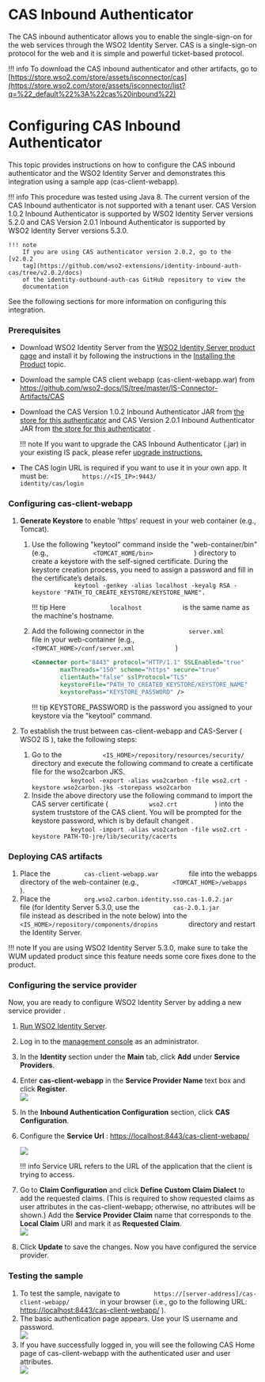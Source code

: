 # CAS Inbound Authenticator

The CAS inbound authenticator allows you to enable the single-sign-on
for the web services through the WSO2 Identity Server. CAS is a
single-sign-on protocol for the web and it is simple and powerful
ticket-based protocol.

!!! info 
    To download the CAS inbound authenticator and other artifacts, go to
    [https://store.wso2.com/store/assets/isconnector/cas](https://store.wso2.com/store/assets/isconnector/list?q=%22_default%22%3A%22cas%20inbound%22)

# Configuring CAS Inbound Authenticator

This topic provides instructions on how to configure the CAS inbound
authenticator and the WSO2 Identity Server and demonstrates this
integration using a sample app (cas-client-webapp).

!!! info 
    This procedure was tested using Java 8. The current version of the CAS
    Inbound authenticator is not supported with a tenant user. CAS Version
    1.0.2 Inbound Authenticator is supported by WSO2 Identity Server
    versions 5.2.0 and CAS Version 2.0.1 Inbound Authenticator is supported
    by WSO2 Identity Server versions 5.3.0.

    !!! note
        If you are using CAS authenticator version 2.0.2, go to the [v2.0.2
        tag](https://github.com/wso2-extensions/identity-inbound-auth-cas/tree/v2.0.2/docs)
        of the identity-outbound-auth-cas GitHub repository to view the
        documentation

See the following sections for more information on configuring this
integration.


### Prerequisites

-   Download WSO2 Identity Server from the [WSO2 Identity Server product
    page](http://wso2.com/products/identity-server) and install it by
    following the instructions in the [Installing the
    Product](../../setup/installing-the-product)
    topic.

-   Download the sample CAS client webapp (cas-client-webapp.war) from
    <https://github.com/wso2-docs/IS/tree/master/IS-Connector-Artifacts/CAS>

-   Download the CAS Version 1.0.2 Inbound Authenticator JAR from [the
    store for this
    authenticator](https://store.wso2.com/store/assets/isconnector/details/593aac68-3139-425c-b9ca-f66a65a0917a)
    and CAS Version 2.0.1 Inbound Authenticator JAR from [the store for
    this
    authenticator](https://store.wso2.com/store/assets/isconnector/details/593aac68-3139-425c-b9ca-f66a65a0917a)
    .

    !!! note
        If you want to upgrade the CAS Inbound Authenticator (.jar) in your
        existing IS pack, please refer [upgrade
        instructions.](../../develop/upgrading-an-authenticator)
    

-   The CAS login URL is required if you want to use it in your own app.
    It must be: `          https://<IS_IP>:9443/         `
    `          identity/cas/login         `

### Configuring cas-client-webapp

1.  **Generate Keystore** to enable 'https' request in your web
    container (e.g., Tomcat).
    1.  Use the following "keytool" command inside the
        "web-container/bin" (e.g.,
        `             <TOMCAT_HOME/bin>            ` ) directory to
        create a keystore with the self-signed certificate. During the
        keystore creation process, you need to assign a password and
        fill in the certificate’s details.  
        `             keytool -genkey -alias localhost -keyalg RSA -keystore "PATH_TO_CREATE_KEYSTORE/KEYSTORE_NAME".            `

        !!! tip
            Here `             localhost            ` is the same
            name as the machine's hostname.


    2.  Add the following connector in the
        `             server.xml            ` file in your web-container
        (e.g., `             <TOMCAT_HOME>/conf/server.xml            `
        )

        ``` xml
        <Connector port="8443" protocol="HTTP/1.1" SSLEnabled="true"
                maxThreads="150" scheme="https" secure="true"
                clientAuth="false" sslProtocol="TLS"
                keystoreFile="PATH_TO_CREATED_KEYSTORE/KEYSTORE_NAME"
                keystorePass="KEYSTORE_PASSWORD" />
        ```

        !!! tip
            KEYSTORE\_PASSWORD is the password you assigned to
            your keystore via the "keytool" command.
    

2.  To establish the trust between cas-client-webapp and CAS-Server (
    WSO2 IS ), take the following steps:
    1.  Go to the
        `            <IS_HOME>/repository/resources/security/           `
        directory and execute the following command to create a
        certificate file for the wso2carbon JKS.  
        `            keytool -export -alias wso2carbon -file wso2.crt -keystore wso2carbon.jks -storepass wso2carbon           `
    2.  Inside the above directory use the following command to import
        the CAS server certificate ( `            wso2.crt           ` )
        into the system truststore of the CAS client. You will be
        prompted for the keystore password, which is by default changeit
        .  
        `            keytool -import -alias wso2carbon -file wso2.crt -keystore PATH-TO-jre/lib/security/cacerts           `

### Deploying CAS artifacts

1.  Place the `          cas-client-webapp.war         ` file into the
    webapps directory of the web-container (e.g.,
    `          <TOMCAT_HOME>/webapps         ` ).
2.  Place the
    `          org.wso2.carbon.identity.sso.cas-1.0.2.jar         ` file
    (for Identity Server 5.3.0, use the
    `          cas-2.0.1.jar         ` file instead as described in the
    note below) into the
    `          <IS_HOME>/repository/components/dropins         `
    directory and restart the Identity Server.

!!! note
    If you are using WSO2 Identity Server 5.3.0, make sure to take the WUM
    updated product since this feature needs some core fixes done to the
    product.  

### Configuring the service provider

Now, you are ready to configure WSO2 Identity Server by adding a new
service provider .

1.  [Run WSO2 Identity
    Server](../../setup/running-the-product).
2.  Log in to the [management
    console](../../setup/getting-started-with-the-management-console)
    as an administrator.
3.  In the **Identity** section under the **Main** tab, click **Add**
    under **Service Providers**.

4.  Enter **cas-client-webapp** in the **Service Provider Name** text
    box and click **Register**.  
    ![](../assets/img/57005726/57008598.png) 

5.  In the **Inbound Authentication Configuration** section, click **CAS
    Configuration**.

6.  Configure the **Service Url** :
    [https://localhost:8443/cas-client-webapp/](https://localhost:8080/cas-sample-java-webapp/)  
    
    ![](../assets/img/57005726/68710333.png) 

    !!! info 
        Service URL refers to the URL of the application that the client is
        trying to access.

7.  Go to **Claim Configuration** and click **Define Custom Claim
    Dialect** to add the requested claims. (This is required to show
    requested claims as user attributes in the cas-client-webapp;
    otherwise, no attributes will be shown.) Add the **Service Provider
    Claim** name that corresponds to the **Local Claim** URI and mark it
    as **Requested Claim**.  
    ![](../assets/img/57005726/72418344.png) 

8.  Click **Update** to save the changes. Now you have configured the
    service provider.  

### Testing the sample

1.  To test the sample, navigate to
    `          https://[server-address]/cas-client-webapp/         ` in
    your browser (i.e., go to the following URL:
    <https://localhost:8443/cas-client-webapp/> ).
2.  The basic authentication page appears. Use your IS username and
    password.  
    ![](../assets/img/57005726/57737891.png)   
3.  If you have successfully logged in, you will see the following CAS
    Home page of cas-client-webapp with the authenticated user and user
    attributes.  
    ![](../assets/img/57005726/57739209.png)   

